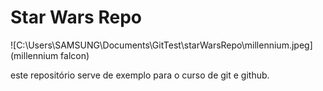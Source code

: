 # Star Wars Repo

![C:\Users\SAMSUNG\Documents\GitTest\starWarsRepo\millennium.jpeg](millennium falcon)

este repositório serve de exemplo para o curso de git e github.